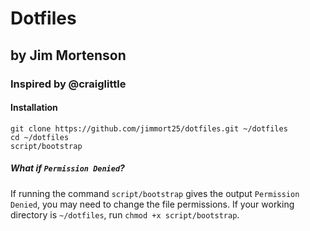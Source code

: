 # Dotfiles

## by Jim Mortenson
### Inspired by @craiglittle

#### Installation
  ```
  git clone https://github.com/jimmort25/dotfiles.git ~/dotfiles
  cd ~/dotfiles
  script/bootstrap
  ```
##### What if `Permission Denied`?
If running the command `script/bootstrap` gives the output
`Permission Denied`, you may need to change the file permissions.
If your working directory is `~/dotfiles`, run `chmod +x script/bootstrap`.
